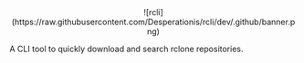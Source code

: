 <div align="center">
![rcli](https://raw.githubusercontent.com/Desperationis/rcli/dev/.github/banner.png)
</div>

A CLI tool to quickly download and search rclone repositories. 
